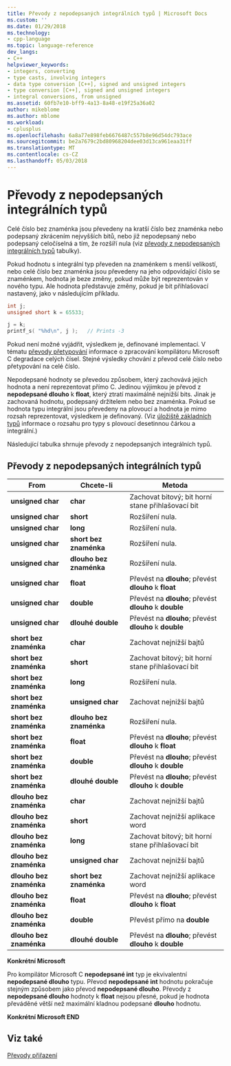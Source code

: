```yaml
---
title: Převody z nepodepsaných integrálních typů | Microsoft Docs
ms.custom: ''
ms.date: 01/29/2018
ms.technology:
- cpp-language
ms.topic: language-reference
dev_langs:
- C++
helpviewer_keywords:
- integers, converting
- type casts, involving integers
- data type conversion [C++], signed and unsigned integers
- type conversion [C++], signed and unsigned integers
- integral conversions, from unsigned
ms.assetid: 60fb7e10-bff9-4a13-8a48-e19f25a36a02
author: mikeblome
ms.author: mblome
ms.workload:
- cplusplus
ms.openlocfilehash: 6a8a77e898feb6676487c557b8e96d54dc793ace
ms.sourcegitcommit: be2a7679c2bd80968204dee03d13ca961eaa31ff
ms.translationtype: MT
ms.contentlocale: cs-CZ
ms.lasthandoff: 05/03/2018
---
```

# <a name="conversions-from-unsigned-integral-types"></a>Převody z nepodepsaných integrálních typů

Celé číslo bez znaménka jsou převedeny na kratší číslo bez znaménka nebo podepsaný zkrácením nejvyšších bitů, nebo již nepodepsaný nebo podepsaný celočíselná a tím, že rozšíří nula (viz [převody z nepodepsaných integrálních typů](#_clang_table_4..3) tabulky).

Pokud hodnotu s integrální typ převeden na znaménkem s menší velikostí, nebo celé číslo bez znaménka jsou převedeny na jeho odpovídající číslo se znaménkem, hodnota je beze změny, pokud může být reprezentován v nového typu. Ale hodnota představuje změny, pokud je bit přihlašovací nastavený, jako v následujícím příkladu.

```C
int j;
unsigned short k = 65533;

j = k;
printf_s( "%hd\n", j );   // Prints -3
```

Pokud není možné vyjádřit, výsledkem je, definované implementací. V tématu [převody přetypování](../c-language/type-cast-conversions.md) informace o zpracování kompilátoru Microsoft C degradace celých čísel. Stejné výsledky chování z převod celé číslo nebo přetypování na celé číslo.

Nepodepsané hodnoty se převedou způsobem, který zachovává jejich hodnota a není reprezentovat přímo C. Jedinou výjimkou je převod z **nepodepsané dlouho** k **float**, který ztratí maximálně nejnižší bits. Jinak je zachovaná hodnotu, podepsaný držitelem nebo bez znaménka. Pokud se hodnota typu integrální jsou převedeny na plovoucí a hodnota je mimo rozsah reprezentovat, výsledkem je definovaný. (Viz [úložiště základních typů](../c-language/storage-of-basic-types.md) informace o rozsahu pro typy s plovoucí desetinnou čárkou a integrální.)

Následující tabulka shrnuje převody z nepodepsaných integrálních typů.

## <a name="conversions-from-unsigned-integral-types"></a>Převody z nepodepsaných integrálních typů

|From|Chcete-li|Metoda|
|----------|--------|------------|
|**unsigned char**|**char**|Zachovat bitový; bit horní stane přihlašovací bit|
|**unsigned char**|**short**|Rozšíření nula.|
|**unsigned char**|**long**|Rozšíření nula.|
|**unsigned char**|**short bez znaménka**|Rozšíření nula.|
|**unsigned char**|**dlouho bez znaménka**|Rozšíření nula.|
|**unsigned char**|**float**|Převést na **dlouho**; převést **dlouho** k **float**|
|**unsigned char**|**double**|Převést na **dlouho**; převést **dlouho** k **double**|
|**unsigned char**|**dlouhé double**|Převést na **dlouho**; převést **dlouho** k **double**|
|**short bez znaménka**|**char**|Zachovat nejnižší bajtů|
|**short bez znaménka**|**short**|Zachovat bitový; bit horní stane přihlašovací bit|
|**short bez znaménka**|**long**|Rozšíření nula.|
|**short bez znaménka**|**unsigned char**|Zachovat nejnižší bajtů|
|**short bez znaménka**|**dlouho bez znaménka**|Rozšíření nula.|
|**short bez znaménka**|**float**|Převést na **dlouho**; převést **dlouho** k **float**|
|**short bez znaménka**|**double**|Převést na **dlouho**; převést **dlouho** k **double**|
|**short bez znaménka**|**dlouhé double**|Převést na **dlouho**; převést **dlouho** k **double**|
|**dlouho bez znaménka**|**char**|Zachovat nejnižší bajtů|
|**dlouho bez znaménka**|**short**|Zachovat nejnižší aplikace word|
|**dlouho bez znaménka**|**long**|Zachovat bitový; bit horní stane přihlašovací bit|
|**dlouho bez znaménka**|**unsigned char**|Zachovat nejnižší bajtů|
|**dlouho bez znaménka**|**short bez znaménka**|Zachovat nejnižší aplikace word|
|**dlouho bez znaménka**|**float**|Převést na **dlouho**; převést **dlouho** k **float**|
|**dlouho bez znaménka**|**double**|Převést přímo na **double**|
|**dlouho bez znaménka**|**dlouhé double**|Převést na **dlouho**; převést **dlouho** k **double**|

**Konkrétní Microsoft**

Pro kompilátor Microsoft C **nepodepsané int** typ je ekvivalentní **nepodepsané dlouho** typu. Převod **nepodepsané int** hodnotu pokračuje stejným způsobem jako převod **nepodepsané dlouho**. Převody z **nepodepsané dlouho** hodnoty k **float** nejsou přesné, pokud je hodnota převáděné větší než maximální kladnou podepsané **dlouho** hodnotu.

**Konkrétní Microsoft END**

## <a name="see-also"></a>Viz také

[Převody přiřazení](../c-language/assignment-conversions.md)  
